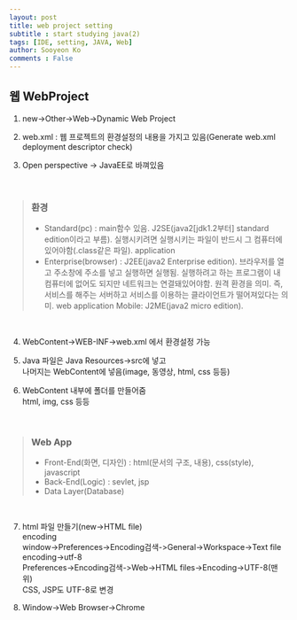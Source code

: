 ```yaml
---
layout: post
title: web project setting
subtitle : start studying java(2)
tags: [IDE, setting, JAVA, Web]
author: Sooyeon Ko
comments : False
---
```


## 웹 WebProject
1. new->Other->Web->Dynamic Web Project

2. web.xml : 웹 프로젝트의 환경설정의 내용을 가지고 있음(Generate web.xml deployment descriptor check)

3. Open perspective -> JavaEE로 바껴있음<br>

<br>

> ### 환경
> - Standard(pc) : main함수 있음. J2SE(java2[jdk1.2부터] standard edition이라고 부름). 실행시키려면 실행시키는 파일이 반드시 그 컴퓨터에 있어야함(.class같은 파일). application
> - Enterprise(browser) : J2EE(java2 Enterprise edition). 브라우저를 열고 주소창에 주소를 넣고 실행하면 실행됨. 실행하려고 하는 프로그램이 내 컴퓨터에 없어도 되지만 네트워크는 연결돼있어야함. 원격 환경을 의미. 즉, 서비스를 해주는 서버하고 서비스를 이용하는 클라이언트가 떨어져있다는 의미. web application
> Mobile: J2ME(java2 micro edition).

<br>

4. WebContent->WEB-INF->web.xml 에서 환경설정 가능

5. Java 파일은 Java Resources->src에 넣고<br>
나머지는 WebContent에 넣음(image, 동영상, html, css 등등)

6. WebContent 내부에 폴더를 만들어줌<br>
html, img, css 등등

<br>

> ### Web App
> - Front-End(화면, 디자인) : html(문서의 구조, 내용), css(style), javascript
> - Back-End(Logic) : sevlet, jsp
> - Data Layer(Database)

<br>

7. html 파일 만들기(new->HTML file)<br>
encoding<br>
window->Preferences->Encoding검색->General->Workspace->Text file encoding->utf-8<br>
Preferences->Encoding검색->Web->HTML files->Encoding->UTF-8(맨 위)<br>
CSS, JSP도 UTF-8로 변경

8. Window->Web Browser->Chrome
